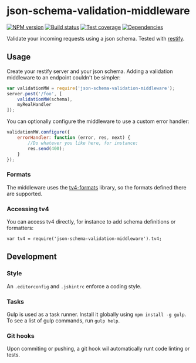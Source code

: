 # json-schema-validation-middleware
[![NPM version](http://img.shields.io/npm/v/json-schema-validation-middleware.svg?style=flat-square)](https://www.npmjs.com/package/json-schema-validation-middleware)
[![Build status](https://img.shields.io/travis/jwoudenberg/json-schema-validation-middleware/master.svg?style=flat-square)](https://travis-ci.org/jwoudenberg/json-schema-validation-middleware)
[![Test coverage](https://img.shields.io/coveralls/jwoudenberg/json-schema-validation-middleware/master.svg?style=flat-square)](https://coveralls.io/r/jwoudenberg/json-schema-validation-middleware)
[![Dependencies](https://img.shields.io/gemnasium/jwoudenberg/json-schema-validation-middleware.svg?style=flat-square)](https://gemnasium.com/jwoudenberg/json-schema-validation-middleware)

Validate your incoming requests using a json schema.
Tested with [restify](http://mcavage.me/node-restify/).

## Usage
Create your restify server and your json schema.
Adding a validation middleware to an endpoint couldn't be simpler:

```javascript
var validationMW = require('json-schema-validation-middleware');
server.post('/foo', [
    validationMW(schema),
    myRealHandler
]);
```

You can optionally configure the middleware to use a custom error handler:

```javascript
validationMW.configure({
    errorHandler: function (error, res, next) {
        //Do whatever you like here, for instance:
        res.send(400);
    }
});
```

### Formats
The middleware uses the [tv4-formats](https://github.com/ikr/tv4-formats) library, so the formats defined there are supported.

### Accessing tv4
You can access tv4 directly, for instance to add schema definitions or formatters:
```
var tv4 = require('json-schema-validation-middleware').tv4;
```

## Development

### Style
An `.editorconfig` and `.jshintrc` enforce a coding style.

### Tasks
Gulp is used as a task runner. Install it globally using `npm install -g gulp`.
To see a list of gulp commands, run `gulp help`.

### Git hooks
Upon commiting or pushing, a git hook wil automatically runt code linting or tests.
